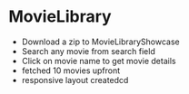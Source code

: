 # MovieLibrary

* Download a zip to MovieLibraryShowcase
* Search any movie from search field
* Click on movie name to get movie details
* fetched 10 movies upfront
* responsive layout createdcd 

